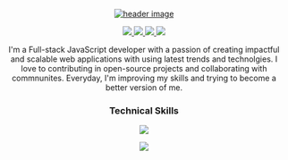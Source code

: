 <p align="center">
  <a href="https://rupali-codes.netlify.app">
  <img src="https://user-images.githubusercontent.com/78981177/208293926-465377eb-4812-4c4a-b312-0e66281a697c.png" alt="header image"/>
  </a>
</p>

<p align="center"> 
  <a href="https://twitter.com/rupali_codes">
    <img src="https://img.shields.io/badge/Twitter-9e7661?style=for-the-badge"/>
    
  </a>
  
   <a href="https://rupali-codes.netlify.app">
    <img src="https://img.shields.io/badge/Portfolio-7a5c4b?style=for-the-badge"/>
  </a>
  
  <a href="https://www.linkedin.com/in/rupali-codes">
    <img src="https://img.shields.io/badge/LinkedIn-9e7661?style=for-the-badge"/>
  </a>
  
   <a href="mailto:rupali7487@gmail.com">
    <img src="https://img.shields.io/badge/Email-7a5c4b?style=for-the-badge"/>
  </a>
 
</p>

<p align="center"> I'm a Full-stack JavaScript developer with a passion of creating impactful and scalable web applications with using latest trends and technolgies. I love to contributing in open-source projects and collaborating with commnunites. Everyday, I'm improving my skills and trying to become a better version of me.</p>


### <p align="center">Technical Skills</p>

<p align="center">
  <a href="https://rupali-codes.netlify.app">
    <img src="https://skillicons.dev/icons?i=js,mongodb,express,react,nodejs,typescript,next,mysql" />
  </a>
</p>
<p align="center">
  <a href="https://rupali-codes.netlify.app">
    <img src="https://skillicons.dev/icons?i=html,css,bootstrap,tailwind,figma,git,github,wordpress" />
  </a>
</p>

